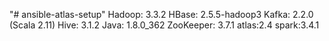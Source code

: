 "# ansible-atlas-setup" 
Hadoop: 3.3.2
HBase: 2.5.5-hadoop3
Kafka: 2.2.0 (Scala 2.11)
Hive: 3.1.2
Java: 1.8.0_362
ZooKeeper: 3.7.1
atlas:2.4
spark:3.4.1